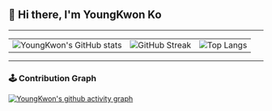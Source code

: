 ## 👋 Hi there, I'm **YoungKwon Ko**  

---

<table width="100%">
  <tr>
    <td align="center">
      <img src="https://github-readme-stats.vercel.app/api?username=K0ykwon&show_icons=true&theme=dark&hide_border=true" alt="YoungKwon's GitHub stats"/>
    </td>
    <td align="center">
      <img src="https://github-readme-streak-stats.herokuapp.com?user=K0ykwon&hide_border=true&theme=dark" alt="GitHub Streak"/>
    </td>
    <td align="center">
      <img src="https://github-readme-stats.vercel.app/api/top-langs/?username=K0ykwon&layout=compact&theme=dark&hide_border=true" alt="Top Langs"/>
    </td>
  </tr>
</table>

---

### 🕹️ Contribution Graph

[![YoungKwon's github activity graph](https://github-readme-activity-graph.vercel.app/graph?username=K0ykwon&theme=react-dark)](https://github.com/ashutosh00710/github-readme-activity-graph)
